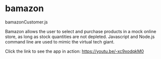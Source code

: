 # bamazon

bamazonCustomer.js

Bamazon allows the user to select and purchase products in a mock online store, as long as stock quantities are not depleted. 
Javascript and Node.js command line are used to mimic the virtual tech giant.

Click the link to see the app in action:
https://youtu.be/-xc9xodqkM0
